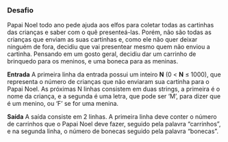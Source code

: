 ### Desafio
Papai Noel todo ano pede ajuda aos elfos para coletar todas as cartinhas das crianças e saber com o quê presenteá-las. Porém, não são todas as crianças que enviam as suas cartinhas e, como ele não quer deixar ninguém de fora, decidiu que vai presentear  mesmo quem não enviou a cartinha. Pensando em um gosto geral, decidiu dar um carrinho de brinquedo para os meninos, e uma boneca para as meninas.

**Entrada**
A primeira linha da entrada possui um inteiro **N** (0 < **N** &leq; 1000), que representa o número de crianças que não enviaram sua cartinha para o Papai Noel. As próximas N linhas consistem em duas strings, a primeira é o nome da criança, e a segunda é uma letra, que pode ser ‘M’, para dizer que é um menino, ou ‘F’ se for uma menina.

**Saída**
A saída consiste em 2 linhas. A primeira linha deve conter o número de carrinhos que o Papai Noel deve fazer, seguido pela palavra “carrinhos”, e na segunda linha, o número de bonecas seguido pela palavra “bonecas”.
